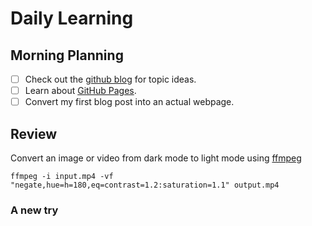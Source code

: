 # Daily Learning
## Morning Planning
- [ ] Check out the [github blog](https://github.blog/) for topic ideas.
- [ ] Learn about [GitHub Pages](https://skills.github.com/#first-day-on-github).
- [ ] Convert my first blog post into an actual webpage.
## Review
Convert an image or video from dark mode to light mode using [ffmpeg](https://www.ffmpeg.org)

```
ffmpeg -i input.mp4 -vf "negate,hue=h=180,eq=contrast=1.2:saturation=1.1" output.mp4
```
### A new try
